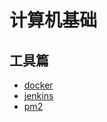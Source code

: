 # 计算机基础

## 工具篇

- [docker](./tools/docker/index.md)
- [jenkins](./tools/jenkins/index.md)
- [pm2](./tools/pm2/index.md)
